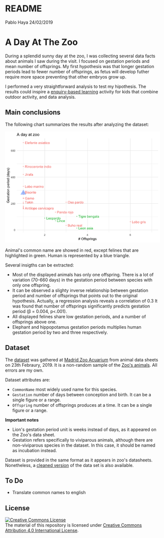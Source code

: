 README
================
Pablo Haya
24/02/2019

A Day At The Zoo
================

During a splendid sunny day at the zoo, I was collecting several data facts about animals I saw during the visit. I focused on gestation periods and mean number of offsprings. My first hypothesis was that longer gestation periods lead to fewer number of offsprings, as fetus will develop futher require more space preventing that other embryos grow up.

I performed a very straightforward analysis to test my hipothesis. The results could inspire a [enquiry-based learning](https://en.wikipedia.org/wiki/Inquiry-based_learning) activity for kids that combine outdoor activity, and data analysis.

Main conclusions
----------------

The following chart summarizes the results after analyzing the dataset:

![](README_files/figure-markdown_github/main-chart-1.png)

Animal's common name are showed in red, except felines that are highlighted in green. Human is represented by a blue triangle.

Several insigths can be extracted:

-   Most of the displayed animals has only one offspring. There is a lot of variation (70-660 days) in the gestation period between species with only one offspring.
-   It can be observed a slighty inverse relationship between gestation period and number of offsprings that points out to the original hypothesis. Actually, a regression analysis reveals a correlation of 0.3 It was found that number of offsprings significantly predicts gestation period (β = 0.004, p&lt;.001).
-   All displayed felines share low gestation periods, and a number of offsprings above one.
-   Elephant and hippopotamus gestation periods multiplies human gestation period by two and three respectively.

Dataset
-------

The [dataset](/data/gestationoffsprings.csv) was gathered at [Madrid Zoo Acuarium](https://goo.gl/maps/ZUQfrk8Kr7A2) from animal data sheets on 23th Febraury, 2019. It is a non-random sample of the [Zoo's animals](https://www.zoomadrid.com/en/in-the-zoo/animals). All errors are my own.

Dataset attributes are:

-   `CommonName` most widely used name for this species.
-   `Gestation` number of days between conception and birth. It can be a single figure or a range.
-   `Offspring` number of offsprings produces at a time. It can be a single figure or a range.

**Important notes**

-   Lion's gestation period unit is weeks instead of days, as it appeared on the Zoo's data sheet.
-   Gestation refers specifically to viviparous animals, although there are non-viviparous species in the dataset. In this case, it should be named as incubation instead.

Dataset is provided in the same format as it appears in zoo's datasheets. Nonetheless, a [cleaned version](/data/gestationoffsprings_clean.csv) of the data set is also available.

To Do
-----

-   Translate common names to english

License
-------

<a rel="license" href="http://creativecommons.org/licenses/by/4.0/"><img alt="Creative Commons License" style="border-width:0" src="https://i.creativecommons.org/l/by/4.0/88x31.png" /></a><br />The material of this repository is licensed under <a rel="license" href="http://creativecommons.org/licenses/by/4.0/">Creative Commons Attribution 4.0 International License</a>.
